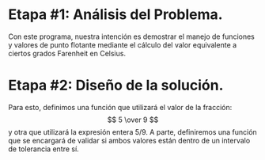 # Etapa #1: Análisis del Problema.

Con este programa, nuestra intención es demostrar el manejo de funciones y valores de punto flotante mediante el cálculo del valor equivalente a ciertos grados Farenheit en Celsius.

# Etapa #2: Diseño de la solución.

Para esto, definimos una función que utilizará el valor de la fracción: $$ 5 \over 9 $$
y otra que utilizará la expresión entera 5/9. A parte, definiremos una función que se encargará de validar si ambos valores están dentro de un intervalo de tolerancia entre sí.
